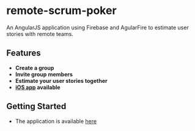 # remote-scrum-poker
An AngularJS application using Firebase and AgularFire to estimate user stories with remote teams.

## Features

* **Create a group**
* **Invite group members**
* **Estimate your user stories together**
* **[iOS app](https://itunes.apple.com/us/app/remote-scrum-poker-agile-planning/id1104795876?mt=8) available**  

## Getting Started

* The application is available [here](https://remote-scrum-poker.firebaseapp.com/)